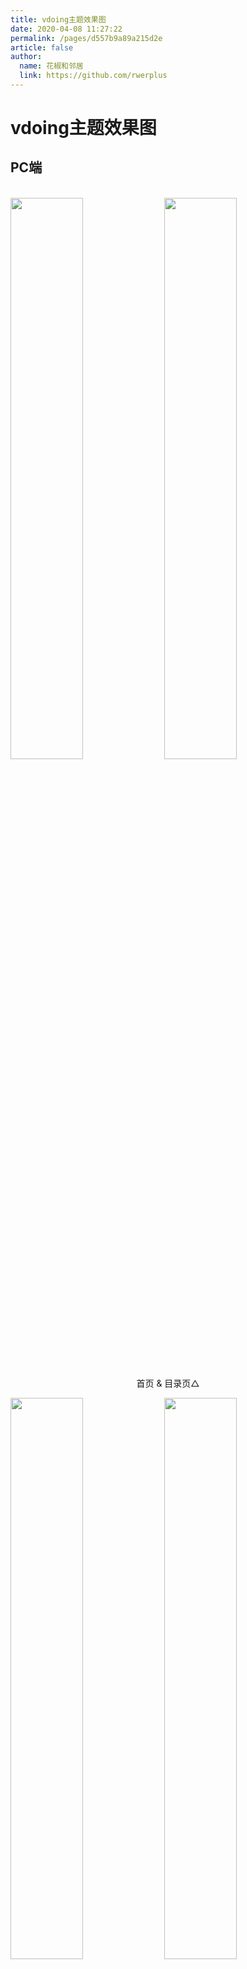 ```yaml
---
title: vdoing主题效果图
date: 2020-04-08 11:27:22
permalink: /pages/d557b9a89a215d2e
article: false
author: 
  name: 花椒和邻居
  link: https://github.com/rwerplus
---
```


# vdoing主题效果图

## PC端

<br/>
<img src="https://cdn.jsdelivr.net/gh/花椒和邻居/image_store/blog/20200408125410.png" style="width:48%;"/>
<img src="https://cdn.jsdelivr.net/gh/花椒和邻居/image_store/blog/20200408120138.png"  style="width:48%;" />
<p align="center">首页 & 目录页△</p>
<img src="https://cdn.jsdelivr.net/gh/花椒和邻居/image_store/blog/20200408120144.png"  style="width:48%;" />
<img src="https://cdn.jsdelivr.net/gh/花椒和邻居/image_store/blog/20200408120145.png"  style="width:48%;" />
<p align="center">文章详情页 & 时间轴页△</p>

## 首页个性化大图

<br/>
<img src="https://cdn.jsdelivr.net/gh/花椒和邻居/image_store/blog/20200408125412.png" />
<p align="center">首页个性化大图△</p>

## 深色模式和阅读模式

<br/>
<img src="https://cdn.jsdelivr.net/gh/花椒和邻居/image_store/blog/20200408125408.png"  style="width:48%;" />
<img src="https://cdn.jsdelivr.net/gh/花椒和邻居/image_store/blog/20200408120139.png"  style="width:48%;" />
<p align="center">深色模式△</p>
<img src="https://cdn.jsdelivr.net/gh/花椒和邻居/image_store/blog/20200408125409.png"  style="width:48%;" />
<img src="https://cdn.jsdelivr.net/gh/花椒和邻居/image_store/blog/20200408120143.png"  style="width:48%;" />
<p align="center">阅读模式△</p>

## 移动端

<br/>
<img src="https://cdn.jsdelivr.net/gh/花椒和邻居/image_store/blog/20200408120606.png" style="width:24%;" />
<img src="https://cdn.jsdelivr.net/gh/花椒和邻居/image_store/blog/20200408120147.png" style="width:24%;" />
<img src="https://cdn.jsdelivr.net/gh/花椒和邻居/image_store/blog/20200408120148.png" style="width:24%;" />
<img src="https://cdn.jsdelivr.net/gh/花椒和邻居/image_store/blog/20200408130831.png" style="width:24%;" />
<p align="center">移动端效果△</p>

<style scoped>
    /* .content__default img{border: 1px solid #ccc;} */
</style>

